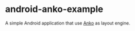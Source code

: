# android-anko-example

A simple Android application that use [Anko][1] as layout engine. 

[1]: https://github.com/Kotlin/anko